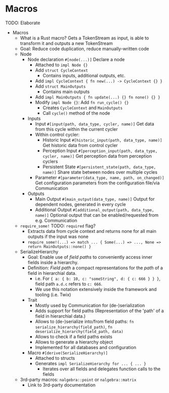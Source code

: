 # Macros

TODO: Elaborate

- Macros
    - What is a Rust macro? Gets a TokenStream as input, is able to transform it and outputs a new TokenStream
    - Goal: Reduce code duplication, reduce manually-written code
    - Node
        - Node declaration `#[node(...)]` Declare a node
            - Attached to `impl Node {}`
            - Add `struct CycleContext`
                - Contains inputs, additional outputs, etc.
            - Add `impl CycleContext { fn new(...) -> CycleContext {} }`
            - Add `struct MainOutputs`
                - Contains main outputs
            - Add `impl MainOutputs { fn update(...) {} fn none() {} }`
            - Modify `impl Node {}`: Add `fn run_cycle() {}`
                - Creates `CycleContext` and `MainOutputs`
                - Call `cycle()` method of the node
        - Inputs
            - Input `#[input(path, data_type, cycler, name)]` Get data from this cycle within the current cycler
            - Within control cycler:
                - Historic Input `#[historic_input(path, data_type, name)]` Get historic data from control cycler
                - Perception Input `#[perception_input(path, data_type, cycler, name)]` Get perception data from perception cyclers
                - Persistent State `#[persistent_state(path, data_type, name)]` Share state between nodes over multiple cycles
            - Parameter `#[parameter(data_type, name, path, on_changed)]` Get configuration parameters from the configuration file/via Communication
        - Outputs
            - Main Output `#[main_output(data_type, name)]` Output for dependent nodes, generated in every cycle
            - Additional Output `#[additional_output(path, data_type, name)]` Optional output that can be enabled/requested from e.g. Communication
    - `require_some!` TODO: `required` flag?
        - Extracts data from cycle context and returns none for all main outputs if the input was none
        - `require_some!(...) => match ... { Some(...) => ..., None => return MainOutputs::none() }`
    - SerializeHierarchy
        - Goal: Enable use of *field paths* to conveniently access inner fields inside a hierarchy.
        - Definition: *Field path* a compact representations for the *path* of a field in hierarchial data.
            - i.e. For `{ a: { b: 10, c: "someString", d: { c: 666 } } }`, field path `a.d.c` refers to `c: 666`.
            - We use this notation extensively inside the framework and tooling (i.e. Twix)
        - Trait
            - Mostly used by Communication for (de-)serialization
            - Adds support for field paths (Representation of the 'path' of a field in hierarchial data.)
            - Allows to (de-)serialize into/from field paths: `fn serialize_hierarchy(field_path)`, `fn deserialize_hierarchy(field_path, data)`
            - Allows to check if a field paths exists
            - Allows to generate a hierarchy object
            - Implemented for all databases and configuration
        - Macro `#[derive(SerializeHierarchy)]`
            - Attached to structs
            - Generates `impl SerializeHierarchy for ... { ... }`
                - Iterates over all fields and delegates function calls to the fields
    - 3rd-party macros: `nalgebra::point` or `nalgebra::matrix`
        - Link to 3rd-party documentation

